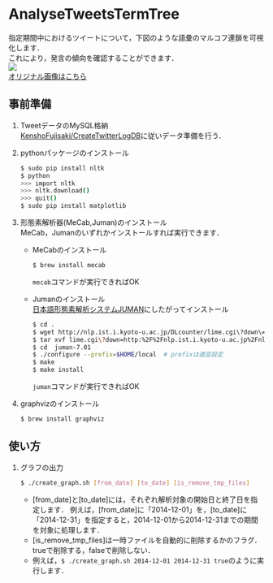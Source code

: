 # AnalyseTweetsTermTree

指定期間中におけるツイートについて，下図のような語彙のマルコフ連鎖を可視化します．  
これにより，発言の傾向を確認することができます．  
![](http://f.st-hatena.com/images/fotolife/n/ni66ling/20150126/20150126033247.png)  
[オリジナル画像はこちら](http://f.st-hatena.com/images/fotolife/n/ni66ling/20150126/20150126033402_original.png)

## 事前準備
1. TweetデータのMySQL格納  
    [KenshoFujisaki/CreateTwitterLogDB](https://github.com/KenshoFujisaki/CreateTwitterLogDB)に従いデータ準備を行う．

2. pythonパッケージのインストール  
    ```sh
    $ sudo pip install nltk
    $ python
    >>> import nltk
    >>> nltk.download()
    >>> quit()
    $ sudo pip install matplotlib
    ```

3. 形態素解析器(MeCab,Juman)のインストール  
    MeCab，Jumanのいずれかインストールすれば実行できます． 

    + MeCabのインストール  
        ```sh
        $ brew install mecab
        ```
        `mecab`コマンドが実行できればOK  
    
    + Jumanのインストール  
        [日本語形態素解析システムJUMAN](http://nlp.ist.i.kyoto-u.ac.jp/index.php?JUMAN)にしたがってインストール   
        ```sh
        $ cd .
        $ wget http://nlp.ist.i.kyoto-u.ac.jp/DLcounter/lime.cgi\?down\=http://nlp.ist.i.kyoto-u.ac.jp/nl-resource/juman/juman-7.01.tar.bz2\&name\=juman-7.01.tar.bz2
        $ tar xvf lime.cgi\?down=http:%2F%2Fnlp.ist.i.kyoto-u.ac.jp%2Fnl-resource%2Fjuman%2Fjuman-7.01.tar.bz2\&name=juman-7.01.tar.bz2
        $ cd  juman-7.01
        $ ./configure --prefix=$HOME/local  # prefixは適宜設定
        $ make
        $ make install
        ```
        `juman`コマンドが実行できればOK  

4. graphvizのインストール  
    ```sh
    $ brew install graphviz
    ```

## 使い方
1. グラフの出力
    ```sh
    $ ./create_graph.sh [from_date] [to_date] [is_remove_tmp_files]
    ```
    + [from_date]と[to_date]には，それぞれ解析対象の開始日と終了日を指定します．
      例えば，[from_date]に「2014-12-01」を，[to_date]に「2014-12-31」を指定すると，2014-12-01から2014-12-31までの期間を対象に処理します．
    + [is_remove_tmp_files]は一時ファイルを自動的に削除するかのフラグ．trueで削除する，falseで削除しない．
    + 例えば，`$ ./create_graph.sh 2014-12-01 2014-12-31 true`のように実行します．
